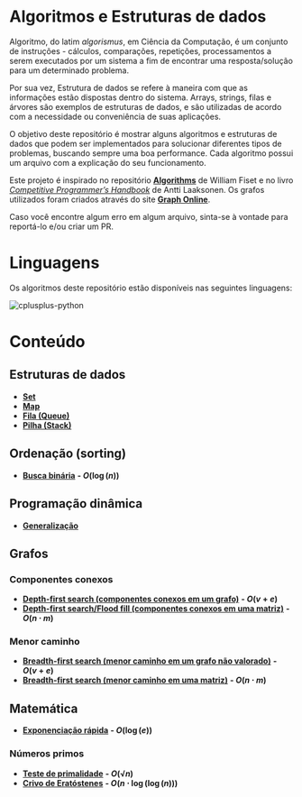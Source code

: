 # Algoritmos e Estruturas de dados

Algoritmo, do latim _algorismus_, em Ciência da Computação, é um conjunto de instruções - cálculos, comparações, repetições, processamentos a serem executados por um sistema a fim de encontrar uma resposta/solução para um determinado problema.

Por sua vez, Estrutura de dados se refere à maneira com que as informações estão dispostas dentro do sistema. Arrays, strings, filas e árvores são exemplos de estruturas de dados, e são utilizadas de acordo com a necessidade ou conveniência de suas aplicações.

O objetivo deste repositório é mostrar alguns algoritmos e estruturas de dados que podem ser implementados para solucionar diferentes tipos de problemas, buscando sempre uma boa performance. Cada algoritmo possui um arquivo com a explicação do seu funcionamento.

Este projeto é inspirado no repositório [**Algorithms**](https://github.com/williamfiset/Algorithms) de William Fiset e no livro [_Competitive Programmer’s Handbook_](https://cses.fi/book/book.pdf) de Antti Laaksonen. Os grafos utilizados foram criados através do site [**Graph Online**](https://graphonline.ru).

Caso você encontre algum erro em algum arquivo, sinta-se à vontade para reportá-lo e/ou criar um PR.

# Linguagens

Os algoritmos deste repositório estão disponíveis nas seguintes linguagens:

<img src="https://skillicons.dev/icons?i=cpp,py" alt="cplusplus-python">

# Conteúdo

## Estruturas de dados
- [**Set**](src/estruturas_de_dados/set/explicacao.md)
- [**Map**](src/estruturas_de_dados/map/explicacao.md)
- [**Fila (Queue)**](src/estruturas_de_dados/fila/explicacao.md)
- [**Pilha (Stack)**](src/estruturas_de_dados/pilha/explicacao.md)

## Ordenação (sorting)
- [**Busca binária**](src/sorting/busca_binaria/explicacao.md) **- $O(\log(n))$**

## Programação dinâmica
- [**Generalização**](src/programacao_dinamica/generalizacao/explicacao.md)

## Grafos
### Componentes conexos
- [**Depth-first search (componentes conexos em um grafo)**](src/grafos/componentes_conexos/dfs_componentes_conexos_grafo/explicacao.md) **- $O(v + e)$**
- [**Depth-first search/Flood fill (componentes conexos em uma matriz)**](src/grafos/componentes_conexos/dfs_componentes_conexos_matriz/explicacao.md) **- $O(n \cdot m)$**
### Menor caminho
- [**Breadth-first search (menor caminho em um grafo não valorado)**](src/grafos/menor_caminho/bfs_menor_caminho_grafo/explicacao.md) **- $O(v + e)$**
- [**Breadth-first search (menor caminho em uma matriz)**](src/grafos/menor_caminho/bfs_menor_caminho_matriz/explicacao.md) **- $O(n \cdot m)$**

## Matemática
- [**Exponenciação rápida**](src/matematica/exponenciacao_rapida/explicacao.md) **- $O(\log(e))$**
### Números primos
- [**Teste de primalidade**](src/matematica/numeros_primos/primalidade/explicacao.md) **- $O(√n)$**
- [**Crivo de Eratóstenes**](src/matematica/numeros_primos/crivo_eratostenes/explicacao.md) **- $O(n \cdot \log(\log(n)))$**
